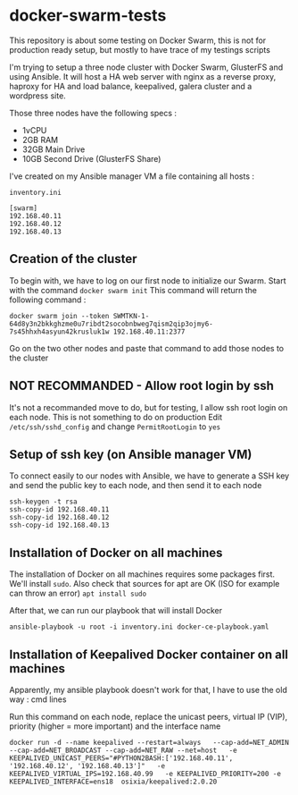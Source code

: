 # docker-swarm-tests
This repository is about some testing on Docker Swarm, this is not for production ready setup, but mostly to have trace of my testings scripts

I'm trying to setup a three node cluster with Docker Swarm, GlusterFS and using Ansible. It will host a HA web server with nginx as a reverse proxy, haproxy for HA and load balance, keepalived, galera cluster and a wordpress site.

Those three nodes have the following specs : 
- 1vCPU
- 2GB RAM
- 32GB Main Drive
- 10GB Second Drive (GlusterFS Share)

I've created on my Ansible manager VM a file containing all hosts :
```
inventory.ini

[swarm]
192.168.40.11
192.168.40.12
192.168.40.13
```

## Creation of the cluster
To begin with, we have to log on our first node to initialize our Swarm. Start with the command `docker swarm init`
This command will return the following command :
```
docker swarm join --token SWMTKN-1-64d8y3n2bkkghzme0u7ribdt2socobnbweg7qism2qip3ojmy6-7s45hhxh4asyun42krusluk1w 192.168.40.11:2377
```

Go on the two other nodes and paste that command to add those nodes to the cluster


## NOT RECOMMANDED - Allow root login by ssh
It's not a recommanded move to do, but for testing, I allow ssh root login on each node. This is not something to do on production
Edit `/etc/ssh/sshd_config` and change `PermitRootLogin` to `yes`


## Setup of ssh key (on Ansible manager VM)
To connect easily to our nodes with Ansible, we have to generate a SSH key and send the public key to each node, and then send it to each node
```
ssh-keygen -t rsa
ssh-copy-id 192.168.40.11
ssh-copy-id 192.168.40.12
ssh-copy-id 192.168.40.13
```


## Installation of Docker on all machines
The installation of Docker on all machines requires some packages first. We'll install `sudo`. Also check that sources for apt are OK (ISO for example can throw an error)
```apt install sudo```

After that, we can run our playbook that will install Docker
```
ansible-playbook -u root -i inventory.ini docker-ce-playbook.yaml
```


## Installation of Keepalived Docker container on all machines

Apparently, my ansible playbook doesn't work for that, I have to use the old way : cmd lines

Run this command on each node, replace the unicast peers, virtual IP (VIP), priority (higher = more important) and the interface name
```
docker run -d --name keepalived --restart=always   --cap-add=NET_ADMIN --cap-add=NET_BROADCAST --cap-add=NET_RAW --net=host   -e KEEPALIVED_UNICAST_PEERS="#PYTHON2BASH:['192.168.40.11', '192.168.40.12', '192.168.40.13']"   -e KEEPALIVED_VIRTUAL_IPS=192.168.40.99   -e KEEPALIVED_PRIORITY=200 -e KEEPALIVED_INTERFACE=ens18  osixia/keepalived:2.0.20
```
